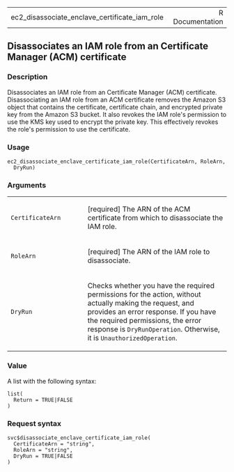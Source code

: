 <table style="width: 100%;">
<tbody>
<tr class="odd">
<td>ec2_disassociate_enclave_certificate_iam_role</td>
<td style="text-align: right;">R Documentation</td>
</tr>
</tbody>
</table>

## Disassociates an IAM role from an Certificate Manager (ACM) certificate

### Description

Disassociates an IAM role from an Certificate Manager (ACM) certificate.
Disassociating an IAM role from an ACM certificate removes the Amazon S3
object that contains the certificate, certificate chain, and encrypted
private key from the Amazon S3 bucket. It also revokes the IAM role's
permission to use the KMS key used to encrypt the private key. This
effectively revokes the role's permission to use the certificate.

### Usage

    ec2_disassociate_enclave_certificate_iam_role(CertificateArn, RoleArn,
      DryRun)

### Arguments

<table>
<colgroup>
<col style="width: 35%" />
<col style="width: 65%" />
</colgroup>
<tbody>
<tr class="odd">
<td><code
id="ec2_disassociate_enclave_certificate_iam_role_:_CertificateArn">CertificateArn</code></td>
<td><p>[required] The ARN of the ACM certificate from which to
disassociate the IAM role.</p></td>
</tr>
<tr class="even">
<td><code
id="ec2_disassociate_enclave_certificate_iam_role_:_RoleArn">RoleArn</code></td>
<td><p>[required] The ARN of the IAM role to disassociate.</p></td>
</tr>
<tr class="odd">
<td><code
id="ec2_disassociate_enclave_certificate_iam_role_:_DryRun">DryRun</code></td>
<td><p>Checks whether you have the required permissions for the action,
without actually making the request, and provides an error response. If
you have the required permissions, the error response is
<code>DryRunOperation</code>. Otherwise, it is
<code>UnauthorizedOperation</code>.</p></td>
</tr>
</tbody>
</table>

### Value

A list with the following syntax:

    list(
      Return = TRUE|FALSE
    )

### Request syntax

    svc$disassociate_enclave_certificate_iam_role(
      CertificateArn = "string",
      RoleArn = "string",
      DryRun = TRUE|FALSE
    )
